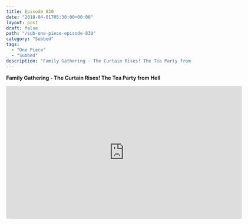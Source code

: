 ```yaml
---
title: Episode 830
date: "2018-04-01T05:30:00+00:00"
layout: post
draft: false
path: "/sub-one-piece-episode-830"
category: "Subbed"
tags:
  - "One Piece"
  - "Subbed"
description: "Family Gathering - The Curtain Rises! The Tea Party from Hell"
---
```


**Family Gathering - The Curtain Rises! The Tea Party from Hell**

<iframe width="640" height="360" src="https://www.rapidvideo.com/e/G6FRPH6H4F" frameborder="0" marginwidth=0 marginheight=0 scrolling=no allowfullscreen></iframe>

